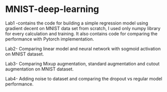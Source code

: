 # MNIST-deep-learning
Lab1 -contains the code for building a simple regression model using gradient decent on MNIST data set from scratch, I used only numpy library
for every calculation and training.
It also contains code for comparing the performance with Pytorch implementation.

Lab2- Comparing linear model and neural network with sogmoid activation on MNIST dataset.

Lab3- Comparing Mixup augmentation, standard augmentation and cutout augmentation on MNIST dataset.

Lab4- Adding noise to dataset and comparing the dropout vs regular model performance.

